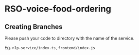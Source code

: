 # RSO-voice-food-ordering

## Creating Branches
Please push your code to directory with the name of the service.

Eg. `nlp-service/index.ts`, `frontend/index.js`
